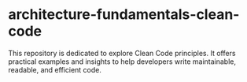 # architecture-fundamentals-clean-code
This repository is dedicated to explore Clean Code principles. It offers practical examples and insights to help developers write maintainable, readable, and efficient code.
